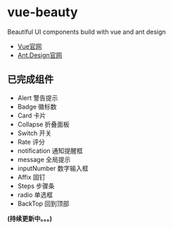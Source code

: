 # vue-beauty
Beautiful  UI components build with vue and ant design

- [Vue官网](http://vuejs.org/)
- [Ant.Design官网](http://ant.design/)

## 已完成组件

- Alert 警告提示
- Badge 徽标数
- Card 卡片
- Collapse 折叠面板
- Switch 开关
- Rate 评分
- notification 通知提醒框
- message 全局提示
- inputNumber 数字输入框
- Affix 固钉
- Steps 步骤条
- radio 单选框
- BackTop 回到顶部


**(持续更新中。。。)**
